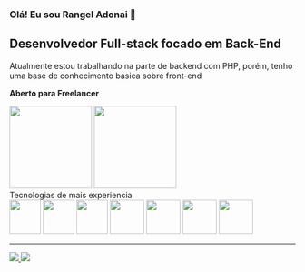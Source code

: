 ### Olá! Eu sou Rangel Adonai 👋
##  Desenvolvedor Full-stack focado em <b>Back-End</b>
<p>Atualmente estou trabalhando na parte de backend com PHP, porém, tenho uma base de conhecimento básica sobre front-end</p>
<p><b>Aberto para Freelancer</b></p>
<div>
  <img height="145em" src="https://github-readme-stats.vercel.app/api?username=rangeladonai&show_icons=true&theme=gruvbox"/>
  <img height="145em" src="https://github-readme-stats.vercel.app/api/top-langs/?username=rangeladonai&layout=compact&theme=gruvbox"/>
</div>
<span>Tecnologias de mais experiencia</span>
<div>     
   <img height="60px" width="55px" src="https://cdn.jsdelivr.net/gh/devicons/devicon/icons/html5/html5-original.svg"/>
   <img height="60px" width="55px" src="https://cdn.jsdelivr.net/gh/devicons/devicon/icons/bootstrap/bootstrap-original.svg"/>
   <img height="60px" width="55px" src="https://cdn.jsdelivr.net/gh/devicons/devicon/icons/javascript/javascript-original.svg"/>
   <img height="60px" width="60px" src="https://cdn.jsdelivr.net/gh/devicons/devicon/icons/php/php-original.svg"/>
   <img height="60px" width="60px" src="https://cdn.jsdelivr.net/gh/devicons/devicon/icons/composer/composer-original.svg"/>
   <img height="60px" width="60px" src="https://cdn.jsdelivr.net/gh/devicons/devicon/icons/mysql/mysql-original.svg"/>                                       
   <img height="60px" width="60px" src="https://cdn.jsdelivr.net/gh/devicons/devicon/icons/git/git-original.svg"/>
 </div>
<hr>
<a href="https://br.linkedin.com/in/rangel-adonai-a38823234"><img src="https://img.shields.io/badge/LinkedIn-0077B5?style=for-the-badge&logo=linkedin&logoColor=white"/>
</a>
<a href="mailto:rangel.adonai@gmail.com"><img src="https://img.shields.io/badge/Gmail-D14836?style=for-the-badge&logo=gmail&logoColor=white"/></a>
